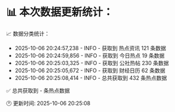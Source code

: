 📊 本次数据更新统计：
==========================

📈 数据分类统计：
- 2025-10-06 20:24:57,238 - INFO - 获取到 热点资讯 121 条数据
- 2025-10-06 20:24:59,856 - INFO - 获取到 今日热点 19 条数据
- 2025-10-06 20:25:03,325 - INFO - 获取到 公社热帖 230 条数据
- 2025-10-06 20:25:05,672 - INFO - 获取到 财经日历 62 条数据
- 2025-10-06 20:25:08,414 - INFO - 总共获取到 432 条热点数据

✅ 总共获取到 - 条热点数据

🕐 更新时间: 2025-10-06 20:25:08
